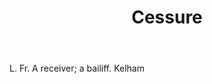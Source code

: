 ---
title: Cessure
letter: C
permalink: "/definitions/bld-cessure.html"
body: L. Fr. A receiver; a bailiff. Kelham
published_at: '2018-07-07'
source: Black's Law Dictionary 2nd Ed (1910)
layout: post
---